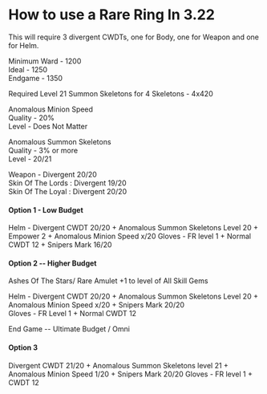 # How to use a Rare Ring In 3.22

This will require 3 divergent CWDTs, one for Body, one for Weapon and one for Helm.

Minimum Ward - 1200\
Ideal - 1250\
Endgame - 1350

Required Level 21 Summon Skeletons for 4 Skeletons - 4x420

Anomalous Minion Speed\
Quality - 20%\
Level - Does Not Matter

Anomalous Summon Skeletons\
Quality - 3% or more\
Level - 20/21

Weapon - Divergent 20/20\
Skin Of The Lords : Divergent 19/20\
Skin Of The Loyal : Divergent 20/20

#### Option 1 - Low Budget

Helm - Divergent CWDT 20/20 + Anomalous Summon Skeletons Level 20 + Empower 2 + Anomalous Minion Speed x/20
Gloves - FR level 1 + Normal CWDT 12 + Snipers Mark 16/20

#### Option 2 -- Higher Budget

Ashes Of The Stars/ Rare Amulet +1 to level of All Skill Gems

Helm - Divergent CWDT 20/20 + Anomalous Summon Skeletons Level 20 + Anomalous Minion Speed x/20 + Snipers Mark 20/20\
Gloves - FR Level 1 + Normal CWDT 12

End Game -- Ultimate Budget / Omni

#### Option 3

Divergent CWDT 21/20 + Anomalous Summon Skeletons level 21 + Anomalous Minion Speed 1/20 + Snipers Mark 20/20
Gloves - FR level 1 + CWDT 12
